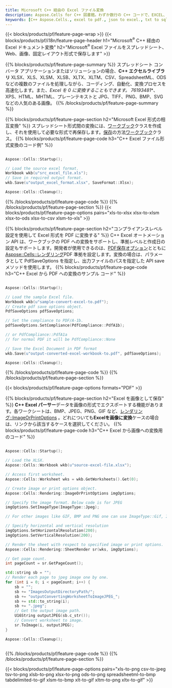 ```yaml
---
title: Microsoft C++ 経由の Excel ファイル変換
description: Aspose.Cells for C++ 図書館。わずか数行の C++ コードで、EXCEL、JSON、PDF、XML、HTML、TXT、TSV、CSV、SQL、JPG、PNG などの形式を変換します。
keywords: [C++ Aspose.Cells., excel to pdf., json to excel., txt to sql., csv to json., json to pdf., xml to excel and Convert files between various formats in C++]
---
```

{{< blocks/products/pf/feature-page-wrap >}}
{{< blocks/products/pf/i18n/feature-page-header h1="Microsoft<sup>&reg;</sup> C++ 経由の Excel ドキュメント変換" h2="Microsoft<sup>&reg;</sup> Excel ファイルをスプレッドシート、Web、画像、固定レイアウト形式で保存します" >}}

{{% blocks/products/pf/feature-page-summary %}}
スプレッドシート コンバータ アプリケーションまたはソリューションの場合、**C++ エクセルライブラリ** XLSX、XLS、XLSM、XLSB、XLTX、XLTM、CSV、SpreadsheetML、ODS などの複数のファイルを処理しながら、コーディング、自動化、変換プロセスを高速化します。また、*Excel を 0 に変換することもできます。 76193481**、XPS、HTML、MHTML、プレーンテキストと JPG、TIFF、PNG、BMP、SVG などの人気のある画像。
{{% /blocks/products/pf/feature-page-summary %}}

{{% blocks/products/pf/feature-page-section h2="Microsoft Excel 形式の相互変換" %}}
スプレッドシート形式間の変換には、[ワークブック](https://reference.aspose.com/cells/cpp/aspose.cells/workbook/)クラスを作成し、それを使用して必要な形式で再保存します。[保存](https://reference.aspose.com/cells/cpp/aspose.cells/workbook/save/)の方法[ワークブック](https://reference.aspose.com/cells/cpp/aspose.cells/workbook/)クラス。
{{% blocks/products/pf/feature-page-code h3="C++ Excel ファイル形式変換のコード例" %}}

```cpp

Aspose::Cells::Startup();

// Load the source excel format.
Workbook wkb(u"src_excel_file.xls");
// Save in required output format.
wkb.Save(u"output_excel_format.xlsx", SaveFormat::Xlsx);

Aspose::Cells::Cleanup();

```
{{% /blocks/products/pf/feature-page-code %}}
{{% /blocks/products/pf/feature-page-section %}}
{{< blocks/products/pf/feature-page-options pairs="xls-to-xlsx xlsx-to-xlsm xlsx-to-ods xlsx-to-csv xlsm-to-xls" >}}


{{% blocks/products/pf/feature-page-section h2="コンプライアンスレベル設定を使用して Excel 形式を PDF に変換する" %}}
C++ Excel オートメーション API は、ワークブックの PDF への変換をサポートし、準拠レベルと作成日の設定もサポートします。開発者が使用できるのは、[PDF保存オプション](https://reference.aspose.com/cells/cpp/aspose.cells/pdfsaveoptions/)とともに[Aspose::Cells::レンダリング](https://reference.aspose.com/cells/cpp/aspose.cells.rendering/)PDF 準拠を設定します。変換の場合は、パラメータとして PdfSaveOptions を指定し、出力ファイルのパスを指定した API save メソッドを使用します。
{{% blocks/products/pf/feature-page-code h3="C++ Excel から PDF への変換のサンプル コード" %}}

```cpp

Aspose::Cells::Startup();

// Load the sample Excel file.
Workbook wkb(u"sample-convert-excel-to.pdf");
// Create pdf save options object.
PdfSaveOptions pdfSaveOptions;

// Set the compliance to PDF/A-1b.
pdfSaveOptions.SetCompliance(PdfCompliance::PdfA1b);

// or PdfCompliance::PdfA1a
// for normal PDF it will be PdfCompliance::None

// Save the Excel Document in PDF format
wkb.Save(u"output-converted-excel-workbook-to.pdf", pdfSaveOptions);

Aspose::Cells::Cleanup();

```
{{% /blocks/products/pf/feature-page-code %}}
{{% /blocks/products/pf/feature-page-section %}}

{{< blocks/products/pf/feature-page-options formats="PDF" >}}

{{% blocks/products/pf/feature-page-section h2="Excel を画像として保存" %}}
**C++ Excel パーサー**データを画像の形式でエクスポートする機能があります。各ワークシートは、BMP、JPEG、PNG、GIF など、[レンダリング::ImageOrPrintOptions](https://reference.aspose.com/cells/cpp/aspose.cells.rendering/imageorprintoptions/) 。どれについても**Excelを画像に変換**ケースの場合は、リンクから該当するケースを選択してください。
{{% blocks/products/pf/feature-page-code h3="C++ Excel から画像への変換用のコード" %}}

```cpp

Aspose::Cells::Startup();

// Load the XLSX.
Aspose::Cells::Workbook wkb(u"source-excel-file.xlsx");

// Access first worksheet.
Aspose::Cells::Worksheet wks = wkb.GetWorksheets().Get(0);

// Create image or print options object.
Aspose::Cells::Rendering::ImageOrPrintOptions imgOptions;

// Specify the image format. Below code is for JPEG
imgOptions.SetImageType(ImageType::Jpeg);

// For other images like GIF, BMP and PNG one can use ImageType::Gif, ImageType::Bmp and ImageType::Png respectively 

// Specify horizontal and vertical resolution
imgOptions.SetHorizontalResolution(200);
imgOptions.SetVerticalResolution(200);

// Render the sheet with respect to specified image or print options.
Aspose::Cells::Rendering::SheetRender sr(wks, imgOptions);

// Get page count.
int pageCount = sr.GetPageCount();

std::string sb = "";
// Render each page to jpeg image one by one.
for (int i = 0; i < pageCount; i++) {
	sb = ""; 
	sb += "ImagesOutputDirectoryPath/";
	sb += "outputConvertingWorksheetToImageJPEG_";
	sb += std::to_string(i);
	sb += ".jpeg";
	// Get the output image path.
	U16String outputJPEG(sb.c_str());
	// Convert worksheet to image.
	sr.ToImage(i, outputJPEG);
}

Aspose::Cells::Cleanup();
	
```
{{% /blocks/products/pf/feature-page-code %}}
{{% /blocks/products/pf/feature-page-section %}}

{{< blocks/products/pf/feature-page-options pairs="xls-to-png csv-to-jpeg tsv-to-png xlsb-to-png xlsx-to-png ods-to-png spreadsheetml-to-bmp tabdelimited-to-gif xlsm-to-bmp xlt-to-gif xltm-to-png xltx-to-gif" >}}
